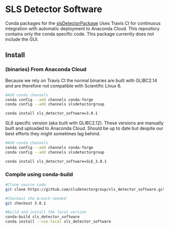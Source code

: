 # SLS Detector Software

Conda packages for the [slsDetectorPackage](https://github.com/slsdetectorgroup/slsDetectorPackage)
Uses Travis CI for continuous integration with automatic deployment to Anaconda Cloud.
This repository contains only the conda specific code. This package currently does not include
the GUI.


## Install

### (binaries) From Anaconda Cloud

Because we rely on Travis CI the normal binaries are built with GLIBC2.14 and are 
therefore not compatible with Scientific Linux 6. 

```bash
#Add conda channels
conda config --add channels conda-forge
conda config --add channels slsdetectorgroup

conda install sls_detector_software=3.0.1

```

SL6 specific version (aka built with GLIBC2.12). These versions are manually built and
uploaded to Anaconda Cloud. Should be up to date but despite our best efforts they might
sometimes lag behind. 

```bash
#Add conda channels
conda config --add channels conda-forge
conda config --add channels slsdetectorgroup

conda install sls_detector_software=SL6_3.0.1

```

### Compile using conda-build
```bash
#Clone source code
git clone https://github.com/slsdetectorgroup/sls_detector_software.git

#Checkout the branch needed
git checkout 3.0.1

#Build and install the local version
conda-build sls_detector_software
conda install --use-local sls_detector_software

```